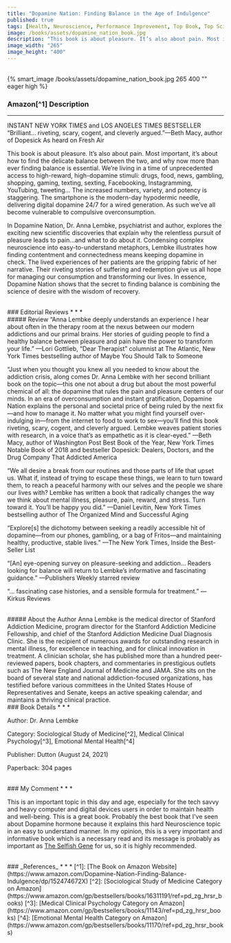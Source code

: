 ```yaml
---
title: "Dopamine Nation: Finding Balance in the Age of Indulgence"
published: true
tags: [Health, Neuroscience, Performance Improvement, Top Book, Top Science Book]
image: /books/assets/dopamine_nation_book.jpg
description: "This book is about pleasure. It’s also about pain. Most important, it’s about how to find the delicate balance between the two, and why now more than ever finding balance is essential. We’re living in a time of unprecedented access to high-reward, high-dopamine stimuli: drugs, food, news, gambling, shopping, gaming, texting, sexting, Facebooking, Instagramming, YouTubing, tweeting… The increased numbers, variety, and potency is staggering. The smartphone is the modern-day hypodermic needle, delivering digital dopamine 24/7 for a wired generation. As such we’ve all become vulnerable to compulsive overconsumption."
image_width: "265"
image_height: "400"
---
```


<br>
{% smart_image /books/assets/dopamine_nation_book.jpg 265 400 "" eager high %}
<br>

### Amazon[^1] Description
* * *

INSTANT NEW YORK TIMES and LOS ANGELES TIMES BESTSELLER
“Brilliant… riveting, scary, cogent, and cleverly argued.”—Beth Macy, author of Dopesick
As heard on Fresh Air

This book is about pleasure. It’s also about pain. Most important, it’s about how to find the delicate balance between the two, and why now more than ever finding balance is essential. We’re living in a time of unprecedented access to high-reward, high-dopamine stimuli: drugs, food, news, gambling, shopping, gaming, texting, sexting, Facebooking, Instagramming, YouTubing, tweeting… The increased numbers, variety, and potency is staggering. The smartphone is the modern-day hypodermic needle, delivering digital dopamine 24/7 for a wired generation. As such we’ve all become vulnerable to compulsive overconsumption.

In Dopamine Nation, Dr. Anna Lembke, psychiatrist and author, explores the exciting new scientific discoveries that explain why the relentless pursuit of pleasure leads to pain…and what to do about it. Condensing complex neuroscience into easy-to-understand metaphors, Lembke illustrates how finding contentment and connectedness means keeping dopamine in check. The lived experiences of her patients are the gripping fabric of her narrative. Their riveting stories of suffering and redemption give us all hope for managing our consumption and transforming our lives. In essence, Dopamine Nation shows that the secret to finding balance is combining the science of desire with the wisdom of recovery.

<br>
### Editorial Reviews
* * *
<br>
##### Review
“Anna Lembke deeply understands an experience I hear about often in the therapy room at the nexus between our modern addictions and our primal brains. Her stories of guiding people to find a healthy balance between pleasure and pain have the power to transform your life.”
—Lori Gottlieb, “Dear Therapist” columnist at The Atlantic, New York Times bestselling author of Maybe You Should Talk to Someone

“Just when you thought you knew all you needed to know about the addiction crisis, along comes Dr. Anna Lembke with her second brilliant book on the topic—this one not about a drug but about the most powerful chemical of all: the dopamine that rules the pain and pleasure centers of our minds. In an era of overconsumption and instant gratification, Dopamine Nation explains the personal and societal price of being ruled by the next fix—and how to manage it. No matter what you might find yourself over-indulging in—from the internet to food to work to sex—you’ll find this book riveting, scary, cogent, and cleverly argued. Lembke weaves patient stories with research, in a voice that’s as empathetic as it is clear-eyed.”
—Beth Macy, author of Washington Post Best Book of the Year, New York Times Notable Book of 2018 and bestseller Dopesick: Dealers, Doctors, and the Drug Company That Addicted America

“We all desire a break from our routines and those parts of life that upset us. What if, instead of trying to escape these things, we learn to turn toward them, to reach a peaceful harmony with our selves and the people we share our lives with? Lembke has written a book that radically changes the way we think about mental illness, pleasure, pain, reward, and stress. Turn toward it. You’ll be happy you did.”
—Daniel Levitin, New York Times bestselling author of The Organized Mind and Successful Aging

“Explore[s] the dichotomy between seeking a readily accessible hit of dopamine—from our phones, gambling, or a bag of Fritos—and maintaining healthy, productive, stable lives.”
—The New York Times, Inside the Best-Seller List

“[An] eye-opening survey on pleasure-seeking and addiction… Readers looking for balance will return to Lembke’s informative and fascinating guidance.”
—Publishers Weekly starred review

“… fascinating case histories, and a sensible formula for treatment.”
—Kirkus Reviews

<br>
##### About the Author
Anna Lembke is the medical director of Stanford Addiction Medicine, program director for the Stanford Addiction Medicine Fellowship, and chief of the Stanford Addiction Medicine Dual Diagnosis Clinic. She is the recipient of numerous awards for outstanding research in mental illness, for excellence in teaching, and for clinical innovation in treatment. A clinician scholar, she has published more than a hundred peer-reviewed papers, book chapters, and commentaries in prestigious outlets such as The New England Journal of Medicine and JAMA. She sits on the board of several state and national addiction-focused organizations, has testified before various committees in the United States House of Representatives and Senate, keeps an active speaking calendar, and maintains a thriving clinical practice.

<br>
### Book Details
* * *

Author: Dr. Anna Lembke

Category: Sociological Study of Medicine[^2], Medical Clinical Psychology[^3], Emotional Mental Health[^4]

Publisher: Dutton (August 24, 2021)

Paperback: 304 pages

<br>
### My Comment
* * *

This is an important topic in this day and age, especially for the tech savvy and heavy computer and digital devices users in order to maintain health and well-being. This is a great book. Probably the best book that I've seen about Dopamine hormone because it explains this hard Neuroscience topic in an easy to understand manner. In my opinion, this is a very important and informative book which is a necessary read and its message is probably as important as [The Selfish Gene](/books/2021/the-selfish-gene) for us, so it is highly recommended.

<br>
### _References_
* * *
[^1]: [The Book on Amazon Website](https://www.amazon.com/Dopamine-Nation-Finding-Balance-Indulgence/dp/152474672X)
[^2]: [Sociological Study of Medicine Category on Amazon](https://www.amazon.com/gp/bestsellers/books/16311191/ref=pd_zg_hrsr_books)
[^3]: [Medical Clinical Psychology Category on Amazon](https://www.amazon.com/gp/bestsellers/books/11143/ref=pd_zg_hrsr_books)
[^4]: [Emotional Mental Health Category on Amazon](https://www.amazon.com/gp/bestsellers/books/11170/ref=pd_zg_hrsr_books)
